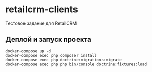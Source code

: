 # retailcrm-clients
Тестовое задание для RetailCRM

## Деплой и запуск проекта

```
docker-compose up -d
docker-compose exec php composer install
docker-compose exec php doctrine:migrations:migrate
docker-compose exec php php bin/console doctrine:fixtures:load
```
